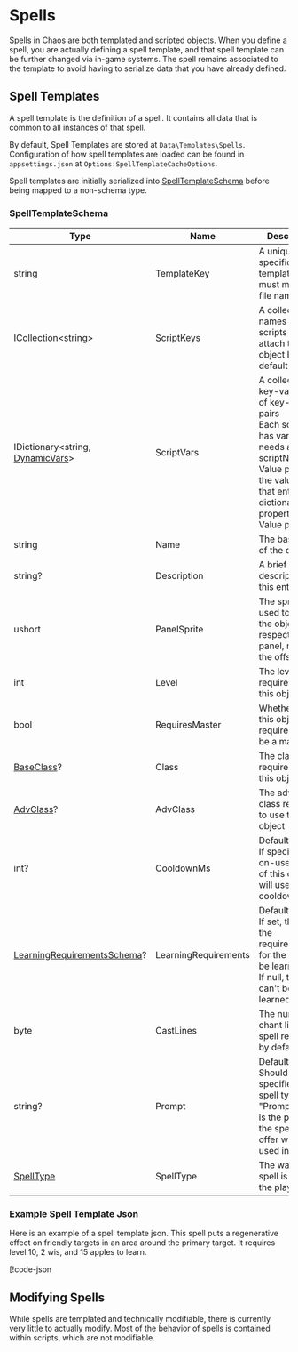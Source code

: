 # Spells

Spells in Chaos are both templated and scripted objects. When you define a spell, you are actually defining a spell
template, and that spell template can be further changed via in-game systems. The spell remains associated to the
template to avoid having to serialize data that you have already defined.

## Spell Templates

A spell template is the definition of a spell. It contains all data that is common to all instances of that spell.

By default, Spell Templates are stored at `Data\Templates\Spells`. Configuration of how spell templates are loaded can
be found in `appsettings.json` at `Options:SpellTemplateCacheOptions`.

Spell templates are initially serialized into [SpellTemplateSchema](<xref:Chaos.Schemas.Templates.SpellTemplateSchema>)
before being mapped to a non-schema type.

### SpellTemplateSchema

| Type                                                                                | Name                 | Description                                                                                                                                                                                   |
|-------------------------------------------------------------------------------------|----------------------|-----------------------------------------------------------------------------------------------------------------------------------------------------------------------------------------------|
| string                                                                              | TemplateKey          | A unique id specific to this template. This must match the file name                                                                                                                          |
| ICollection\<string\>                                                               | ScriptKeys           | A collection of names of scripts to attach to this object by default                                                                                                                          |
| IDictionary\<string, [DynamicVars](<xref:Chaos.Collections.Common.DynamicVars>)\>   | ScriptVars           | A collection of key-value pairs of key-value pairs<br />Each script that has variables needs a scriptName-Value pair, and the value of that entry is a dictionary of propertyName-Value pairs |
| string                                                                              | Name                 | The base name of the object                                                                                                                                                                   |
| string?                                                                             | Description          | A brief description of this entity                                                                                                                                                            |
| ushort                                                                              | PanelSprite          | The sprite id used to display the object in it's respective panel, minus the offset                                                                                                           |
| int                                                                                 | Level                | The level required to use this object                                                                                                                                                         |
| bool                                                                                | RequiresMaster       | Whether or not this object requires you to be a master                                                                                                                                        |
| [BaseClass](<xref:Chaos.Common.Definitions.BaseClass>)?                             | Class                | The class required to use this object                                                                                                                                                         |
| [AdvClass](<xref:Chaos.Common.Definitions.AdvClass>)?                               | AdvClass             | The advanced class required to use this object                                                                                                                                                |
| int?                                                                                | CooldownMs           | Defaults to null<br />If specified, any on-use effect of this object will use this cooldown                                                                                                   |
| [LearningRequirementsSchema](<xref:Chaos.Schemas.Data.LearningRequirementsSchema>)? | LearningRequirements | Defaults to null<br/>If set, these are the requirements for the spell to be learned<br/>If null, the spell can't be learned                                                                   |
| byte                                                                                | CastLines            | The number of chant lines this spell requires by default                                                                                                                                      |
| string?                                                                             | Prompt               | Defaults to null<br/>Should be specified with a spell type of "Prompt", this is the prompt the spell will offer when used in game                                                             |
| [SpellType](<xref:Chaos.Common.Definitions.SpellType>)                              | SpellType            | The way the spell is cast by the player                                                                                                                                                       |

### Example Spell Template Json

Here is an example of a spell template json. This spell puts a regenerative effect on friendly targets in an area around
the primary target. It requires level 10, 2 wis, and 15 apples to learn.

[!code-json[](../../Data/Templates/Spells/regrowth.json)

## Modifying Spells

While spells are templated and technically modifiable, there is currently very little to actually modify. Most of the
behavior of spells is contained within scripts, which are not modifiable.